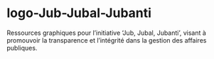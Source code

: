 # logo-Jub-Jubal-Jubanti
Ressources graphiques pour l’initiative ‘Jub, Jubal, Jubanti’, visant à promouvoir la transparence et l’intégrité dans la gestion des affaires publiques.
